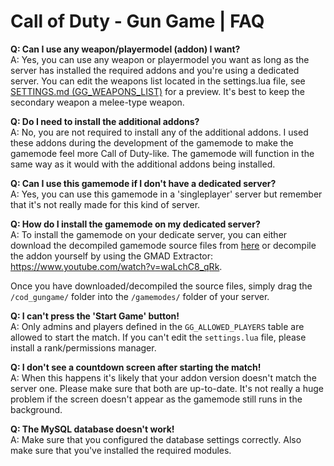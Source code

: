# Call of Duty - Gun Game | FAQ
<b>Q: Can I use any weapon/playermodel (addon) I want?</b><br />
A: Yes, you can use any weapon or playermodel you want as long as the server has installed the required addons and you're using a dedicated server. You can edit the weapons list located in the settings.lua file, see <a href="https://github.com/fabianwennink/Call-of-Duty-Gun-Game/blob/92629918ed0a10b392cfa581d78e3556944275f0/SETTINGS.md">SETTINGS.md (GG_WEAPONS_LIST)</a> for a preview. It's best to keep the secondary weapon a melee-type weapon.

<b>Q: Do I need to install the additional addons?</b><br/>
A: No, you are not required to install any of the additional addons. I used these addons during the development of the gamemode to make the gamemode feel more Call of Duty-like. The gamemode will function in the same way as it would with the additional addons being installed.

<b>Q: Can I use this gamemode if I don't have a dedicated server?</b><br />
A: Yes, you can use this gamemode in a 'singleplayer' server but remember that it's not really made for this kind of server.

<b>Q: How do I install the gamemode on my dedicated server?</b><br />
A: To install the gamemode on your dedicate server, you can either download the decompiled gamemode source files from <a href="https://github.com/fabianwennink/Call-of-Duty-Gun-Game/releases">here</a> or decompile the addon yourself by using the GMAD Extractor: <a href="https://www.youtube.com/watch?v=waLchC8_qRk">https://www.youtube.com/watch?v=waLchC8_qRk</a>.

Once you have downloaded/decompiled the source files, simply drag the `/cod_gungame/` folder into the `/gamemodes/` folder of your server.


<b>Q: I can't press the 'Start Game' button!</b><br />
A: Only admins and players defined in the `GG_ALLOWED_PLAYERS` table are allowed to start the match. If you can't edit the `settings.lua` file, please install a rank/permissions manager.

<b>Q: I don't see a countdown screen after starting the match!</b><br />
A: When this happens it's likely that your addon version doesn't match the server one. Please make sure that both are up-to-date. It's not really a huge problem if the screen doesn't appear as the gamemode still runs in the background.

<b>Q: The MySQL database doesn't work!</b><br />
A: Make sure that you configured the database settings correctly. Also make sure that you've installed the required modules.
